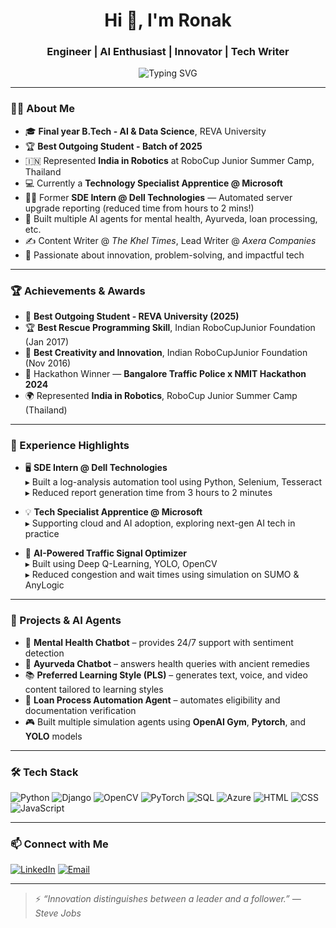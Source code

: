 <h1 align="center">Hi 👋, I'm Ronak</h1>
<h3 align="center">Engineer | AI Enthusiast | Innovator | Tech Writer</h3>

<p align="center">
  <img src="https://readme-typing-svg.demolab.com?font=Fira+Code&size=24&pause=1000&color=00F9FF&center=true&vCenter=true&width=435&lines=AI+%26+Data+Science+Engineer;Building+cool+AI+Agents+%F0%9F%A4%96;Tech+Writer+%F0%9F%93%9A;Hackathon+Winner+%F0%9F%8F%86;Python+%7C+Django+%7C+OpenCV+%7C+Cloud" alt="Typing SVG" />
</p>

---

### 👨‍🎓 About Me

- 🎓 **Final year B.Tech - AI & Data Science**, REVA University  
- 🏆 **Best Outgoing Student - Batch of 2025**  
- 🇮🇳 Represented **India in Robotics** at RoboCup Junior Summer Camp, Thailand  
- 💻 Currently a **Technology Specialist Apprentice @ Microsoft**  
- 🧑‍💻 Former **SDE Intern @ Dell Technologies** — Automated server upgrade reporting (reduced time from hours to 2 mins!)  
- 🧠 Built multiple AI agents for mental health, Ayurveda, loan processing, etc.  
- ✍️ Content Writer @ *The Khel Times*, Lead Writer @ *Axera Companies*  
- 🎯 Passionate about innovation, problem-solving, and impactful tech  

---

### 🏆 Achievements & Awards

- 🏅 **Best Outgoing Student - REVA University (2025)**  
- 🏆 **Best Rescue Programming Skill**, Indian RoboCupJunior Foundation (Jan 2017)  
- 🥇 **Best Creativity and Innovation**, Indian RoboCupJunior Foundation (Nov 2016)  
- 🧠 Hackathon Winner — **Bangalore Traffic Police x NMIT Hackathon 2024**  
- 🌍 Represented **India in Robotics**, RoboCup Junior Summer Camp (Thailand)

---

### 💼 Experience Highlights

- 🖥️ **SDE Intern @ Dell Technologies**  
  ▸ Built a log-analysis automation tool using Python, Selenium, Tesseract  
  ▸ Reduced report generation time from 3 hours to 2 minutes  
  
- 💡 **Tech Specialist Apprentice @ Microsoft**  
  ▸ Supporting cloud and AI adoption, exploring next-gen AI tech in practice

- 🚦 **AI-Powered Traffic Signal Optimizer**  
  ▸ Built using Deep Q-Learning, YOLO, OpenCV  
  ▸ Reduced congestion and wait times using simulation on SUMO & AnyLogic

---

### 🚀 Projects & AI Agents

- 🤖 **Mental Health Chatbot** – provides 24/7 support with sentiment detection  
- 🌿 **Ayurveda Chatbot** – answers health queries with ancient remedies  
- 📚 **Preferred Learning Style (PLS)** – generates text, voice, and video content tailored to learning styles  
- 🏦 **Loan Process Automation Agent** – automates eligibility and documentation verification  
- 🎮 Built multiple simulation agents using **OpenAI Gym**, **Pytorch**, and **YOLO** models

---

### 🛠️ Tech Stack

![Python](https://img.shields.io/badge/-Python-3776AB?style=flat&logo=python&logoColor=white)
![Django](https://img.shields.io/badge/-Django-092E20?style=flat&logo=django)
![OpenCV](https://img.shields.io/badge/-OpenCV-5C3EE8?style=flat&logo=opencv)
![PyTorch](https://img.shields.io/badge/-PyTorch-EE4C2C?style=flat&logo=pytorch&logoColor=white)
![SQL](https://img.shields.io/badge/-SQL-4479A1?style=flat&logo=postgresql&logoColor=white)
![Azure](https://img.shields.io/badge/-Azure-0078D4?style=flat&logo=microsoft-azure&logoColor=white)
![HTML](https://img.shields.io/badge/-HTML-E34F26?style=flat&logo=html5&logoColor=white)
![CSS](https://img.shields.io/badge/-CSS-1572B6?style=flat&logo=css3&logoColor=white)
![JavaScript](https://img.shields.io/badge/-JavaScript-F7DF1E?style=flat&logo=javascript&logoColor=black)

---


### 📫 Connect with Me

[![LinkedIn](https://img.shields.io/badge/-LinkedIn-0A66C2?style=flat&logo=linkedin&logoColor=white)](https://linkedin.com/in/ronak-jain-b70362249/)
[![Email](https://img.shields.io/badge/-Email-D14836?style=flat&logo=gmail&logoColor=white)](mailto:ronakofficial1414@gmail.com)


---

> ⚡ *“Innovation distinguishes between a leader and a follower.” — Steve Jobs*


